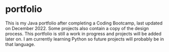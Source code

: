 # portfolio
This is my Java portfolio after completing a Coding Bootcamp, last updated on December 2022. Some projects also contain a copy of the design process.
This portfolio is still a work in progress and projects will be added later on.
I am currently learning Python so future projects will probably be in that language.
